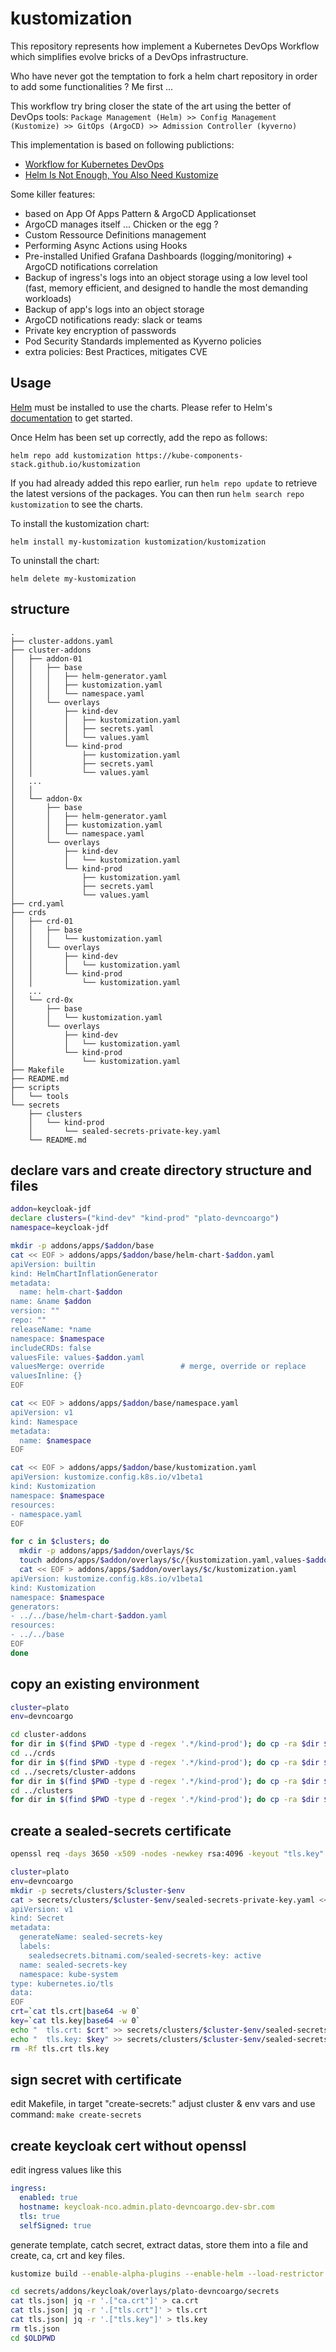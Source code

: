 # kustomization

This repository represents how implement a Kubernetes DevOps Workflow which simplifies evolve bricks of a DevOps infrastructure.

Who have never got the temptation to fork a helm chart repository in order to add some functionalities ? Me first ...

This workflow try bring closer the state of the art using the better of DevOps tools: `Package Management (Helm) >> Config Management (Kustomize) >> GitOps (ArgoCD) >> Admission Controller (kyverno)`

This implementation is based on following publictions:
- [Workflow for Kubernetes DevOps](https://faun.pub/workflow-for-kubernetes-devops-15f0dbb560ff)
- [Helm Is Not Enough, You Also Need Kustomize](https://itnext.io/helm-is-not-enough-you-also-need-kustomize-82bae896816e)

Some killer features:
- based on App Of Apps Pattern & ArgoCD Applicationset
- ArgoCD manages itself ... Chicken or the egg ?
- Custom Ressource Definitions management
- Performing Async Actions using Hooks
- Pre-installed Unified Grafana Dashboards (logging/monitoring) + ArgoCD notifications correlation
- Backup of ingress's logs into an object storage using a low level tool (fast, memory efficient, and designed to handle the most demanding workloads) 
- Backup of app's logs into an object storage
- ArgoCD notifications ready: slack or teams
- Private key encryption of passwords
- Pod Security Standards implemented as Kyverno policies
- extra policies: Best Practices, mitigates CVE


## Usage

[Helm](https://helm.sh) must be installed to use the charts.  Please refer to
Helm's [documentation](https://helm.sh/docs) to get started.

Once Helm has been set up correctly, add the repo as follows:

    helm repo add kustomization https://kube-components-stack.github.io/kustomization

If you had already added this repo earlier, run `helm repo update` to retrieve
the latest versions of the packages.  You can then run `helm search repo
kustomization` to see the charts.

To install the kustomization chart:

    helm install my-kustomization kustomization/kustomization

To uninstall the chart:

    helm delete my-kustomization


## structure

```
.
├── cluster-addons.yaml
├── cluster-addons
│   ├── addon-01
│   │   ├── base
│   │   │   ├── helm-generator.yaml
│   │   │   ├── kustomization.yaml
│   │   │   └── namespace.yaml
│   │   └── overlays
│   │       ├── kind-dev
│   │       │   ├── kustomization.yaml
│   │       │   ├── secrets.yaml
│   │       │   └── values.yaml
│   │       └── kind-prod
│   │           ├── kustomization.yaml
│   │           ├── secrets.yaml
│   │           └── values.yaml
│   ...
│   │
│   └── addon-0x
│       ├── base
│       │   ├── helm-generator.yaml
│       │   ├── kustomization.yaml
│       │   └── namespace.yaml
│       └── overlays
│           ├── kind-dev
│           │   └── kustomization.yaml
│           └── kind-prod
│               ├── kustomization.yaml
│               ├── secrets.yaml
│               └── values.yaml
├── crd.yaml
├── crds
│   ├── crd-01
│   │   ├── base
│   │   │   └── kustomization.yaml
│   │   └── overlays
│   │       ├── kind-dev
│   │       │   └── kustomization.yaml
│   │       └── kind-prod
│   │           └── kustomization.yaml
│   ...
│   └── crd-0x
│       ├── base
│       │   └── kustomization.yaml
│       └── overlays
│           ├── kind-dev
│           │   └── kustomization.yaml
│           └── kind-prod
│               └── kustomization.yaml
├── Makefile
├── README.md
├── scripts
│   └── tools
└── secrets
    ├── clusters
    │   └── kind-prod
    │       └── sealed-secrets-private-key.yaml
    └── README.md
```

## declare vars and create directory structure and files
```zsh
addon=keycloak-jdf
declare clusters=("kind-dev" "kind-prod" "plato-devncoargo")
namespace=keycloak-jdf

mkdir -p addons/apps/$addon/base
cat << EOF > addons/apps/$addon/base/helm-chart-$addon.yaml
apiVersion: builtin
kind: HelmChartInflationGenerator
metadata:
  name: helm-chart-$addon
name: &name $addon
version: ""
repo: ""
releaseName: *name
namespace: $namespace
includeCRDs: false
valuesFile: values-$addon.yaml
valuesMerge: override                 # merge, override or replace
valuesInline: {}
EOF

cat << EOF > addons/apps/$addon/base/namespace.yaml
apiVersion: v1
kind: Namespace
metadata:
  name: $namespace
EOF

cat << EOF > addons/apps/$addon/base/kustomization.yaml
apiVersion: kustomize.config.k8s.io/v1beta1
kind: Kustomization
namespace: $namespace
resources:
- namespace.yaml
EOF

for c in $clusters; do 
  mkdir -p addons/apps/$addon/overlays/$c
  touch addons/apps/$addon/overlays/$c/{kustomization.yaml,values-$addon.yaml}
  cat << EOF > addons/apps/$addon/overlays/$c/kustomization.yaml
apiVersion: kustomize.config.k8s.io/v1beta1
kind: Kustomization
namespace: $namespace
generators:
- ../../base/helm-chart-$addon.yaml
resources:
- ../../base
EOF
done

```

## copy an existing environment

```zsh
cluster=plato
env=devncoargo

cd cluster-addons
for dir in $(find $PWD -type d -regex '.*/kind-prod'); do cp -ra $dir $(dirname $dir)/$cluster-$env; done
cd ../crds
for dir in $(find $PWD -type d -regex '.*/kind-prod'); do cp -ra $dir $(dirname $dir)/$cluster-$env; done
cd ../secrets/cluster-addons
for dir in $(find $PWD -type d -regex '.*/kind-prod'); do cp -ra $dir $(dirname $dir)/$cluster-$env; done
cd ../clusters
for dir in $(find $PWD -type d -regex '.*/kind-prod'); do cp -ra $dir $(dirname $dir)/$cluster-$env; done
```

## create a sealed-secrets certificate

```zsh
openssl req -days 3650 -x509 -nodes -newkey rsa:4096 -keyout "tls.key" -out "tls.crt" -subj "/CN=sealed-secret/O=sealed-secret"

cluster=plato
env=devncoargo
mkdir -p secrets/clusters/$cluster-$env
cat > secrets/clusters/$cluster-$env/sealed-secrets-private-key.yaml << EOF
apiVersion: v1
kind: Secret
metadata:
  generateName: sealed-secrets-key
  labels:
    sealedsecrets.bitnami.com/sealed-secrets-key: active
  name: sealed-secrets-key
  namespace: kube-system
type: kubernetes.io/tls
data:
EOF
crt=`cat tls.crt|base64 -w 0`
key=`cat tls.key|base64 -w 0`
echo "  tls.crt: $crt" >> secrets/clusters/$cluster-$env/sealed-secrets-private-key.yaml
echo "  tls.key: $key" >> secrets/clusters/$cluster-$env/sealed-secrets-private-key.yaml
rm -Rf tls.crt tls.key
```

## sign secret with certificate

edit Makefile, in target "create-secrets:" adjust cluster & env vars and use command: `make create-secrets`

## create keycloak cert without openssl

edit ingress values like this
```yaml
ingress:
  enabled: true
  hostname: keycloak-nco.admin.plato-devncoargo.dev-sbr.com
  tls: true
  selfSigned: true
```

generate template, catch secret, extract datas, store them into a file and create, ca, crt and key files.
```zsh
kustomize build --enable-alpha-plugins --enable-helm --load-restrictor LoadRestrictionsNone addons/apps/keycloak/overlays/plato-devncoargo|yq -ojson|jq -s|jq '.[]|select(.kind == "Secret")|select(.metadata.name == "keycloak-nco.admin.plato-devncoargo.dev-sbr.com-tls")'|jq -s '.[0].data|{"ca.crt": .["ca.crt"]|@base64d,"tls.crt": .["tls.crt"]|@base64d,"tls.key": .["tls.key"]|@base64d}' > secrets/addons/keycloak/overlays/plato-devncoargo/secrets/tls.json

cd secrets/addons/keycloak/overlays/plato-devncoargo/secrets
cat tls.json| jq -r '.["ca.crt"]' > ca.crt
cat tls.json| jq -r '.["tls.crt"]' > tls.crt
cat tls.json| jq -r '.["tls.key"]' > tls.key
rm tls.json
cd $OLDPWD
```